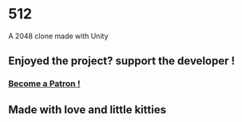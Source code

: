 # 512
A 2048 clone made with Unity

## Enjoyed the project? support the developer !
### [Become a Patron !](https://www.patreon.com/RedDeadAlice)
## Made with love and little kitties
